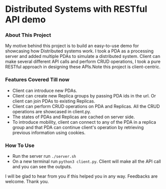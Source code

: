 # Distributed Systems with RESTful API demo

### About This Project

My motive behind this project is to build an easy-to-use demo for showcasing how Distributed systems work. I took a PDA as a processing server and added multiple PDAs to simulate a distributed system. Client can make several different API calls and perform CRUD operations, I took a pure RESTful approach in designing these APIs.Note this project is client-centric.

### Features Covered Till now

* Client can introduce new PDAs.
* Client can create new Replica groups by passing PDA ids in the url. Or client can join PDAs to existing Replicas.
* Client can perform CRUD operations on PDA and Replicas. All the CRUD operations are showcased in client.py.
* The states of PDAs and Replicas are cached on server side.
* To introduce mobility, client can connect to any of the PDA in a replica group and that PDA can continue client's operation by retrieving previous information using cookies.


### How To Use
* Run the server run `./server.sh`
* On a new terminal run `python3 client.py`. Client will make all the API call and you can see the outputs.

I will be glad to hear from you if this helped you in any way. Feedbacks are welcome. Thank you.
